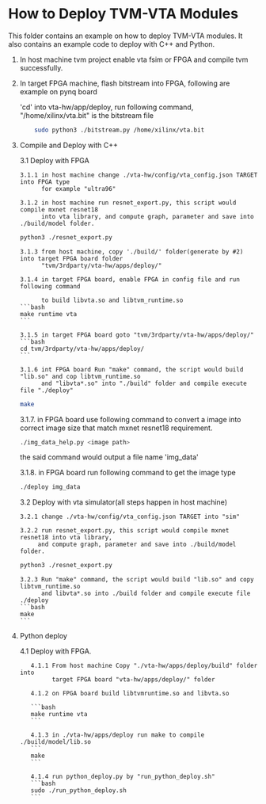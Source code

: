 <!--- Licensed to the Apache Software Foundation (ASF) under one -->
<!--- or more contributor license agreements.  See the NOTICE file -->
<!--- distributed with this work for additional information -->
<!--- regarding copyright ownership.  The ASF licenses this file -->
<!--- to you under the Apache License, Version 2.0 (the -->
<!--- "License"); you may not use this file except in compliance -->
<!--- with the License.  You may obtain a copy of the License at -->

<!---   http://www.apache.org/licenses/LICENSE-2.0 -->

<!--- Unless required by applicable law or agreed to in writing, -->
<!--- software distributed under the License is distributed on an -->
<!--- "AS IS" BASIS, WITHOUT WARRANTIES OR CONDITIONS OF ANY -->
<!--- KIND, either express or implied.  See the License for the -->
<!--- specific language governing permissions and limitations -->
<!--- under the License. -->


How to Deploy TVM-VTA Modules
=============================
This folder contains an example on how to deploy TVM-VTA modules.
It also contains an example code to deploy with C++ and Python.

1. In host machine tvm project enable vta fsim or FPGA and compile tvm successfully.

2. In target FPGA machine, flash bitstream into FPGA, following are example on pynq board

   'cd' into vta-hw/app/deploy, run following command,
    "/home/xilinx/vta.bit" is the bitstream file

	```bash
        sudo python3 ./bitstream.py /home/xilinx/vta.bit
	```

3. Compile and Deploy with C++

   3.1 Deploy with FPGA

       3.1.1 in host machine change ./vta-hw/config/vta_config.json TARGET into FPGA type
             for example "ultra96"

       3.1.2 in host machine run resnet_export.py, this script would compile mxnet resnet18
             into vta library, and compute graph, parameter and save into ./build/model folder.
       
	```bash
  	python3 ./resnet_export.py
	```

       3.1.3 from host machine, copy './build/' folder(generate by #2) into target FPGA board folder 
             "tvm/3rdparty/vta-hw/apps/deploy/"

       3.1.4 in target FPGA board, enable FPGA in config file and run following command

             to build libvta.so and libtvm_runtime.so
       ```bash
       make runtime vta
       ```

       3.1.5 in target FPGA board goto "tvm/3rdparty/vta-hw/apps/deploy/"
       ```bash
       cd tvm/3rdparty/vta-hw/apps/deploy/
       ```

       3.1.6 int FPGA board Run "make" command, the script would build "lib.so" and cop libtvm_runtime.so
             and "libvta*.so" into "./build" folder and compile execute file "./deploy"
      ```bash
      make
      ```
  
      3.1.7. in FPGA board use following command to convert a image into correct image size that match 
             mxnet resnet18 requirement.
      ```bash
      ./img_data_help.py <image path>
      ```
      the said command would output a file name 'img_data'

      3.1.8. in FPGA board run following command to get the image type
      ```bash
      ./deploy img_data
      ```

   3.2 Deploy with vta simulator(all steps happen in host machine)

       3.2.1 change ./vta-hw/config/vta_config.json TARGET into "sim"

       3.2.2 run resnet_export.py, this script would compile mxnet resnet18 into vta library, 
            and compute graph, parameter and save into ./build/model folder.

	```bash
  	python3 ./resnet_export.py
	```
       
       3.2.3 Run "make" command, the script would build "lib.so" and copy libtvm_runtime.so
             and libvta*.so into ./build folder and compile execute file ./deploy
       ```bash
       make
       ```

4. Python deploy

      4.1 Deploy with FPGA.

          4.1.1 From host machine Copy "./vta-hw/apps/deploy/build" folder into 
                target FPGA board "vta-hw/apps/deploy/" folder

          4.1.2 on FPGA board build libtvmruntime.so and libvta.so

          ```bash
          make runtime vta
          ```

          4.1.3 in ./vta-hw/apps/deploy run make to compile ./build/model/lib.so
          ```
          make
          ```

          4.1.4 run python_deploy.py by "run_python_deploy.sh"
          ```bash
          sudo ./run_python_deploy.sh
          ```
